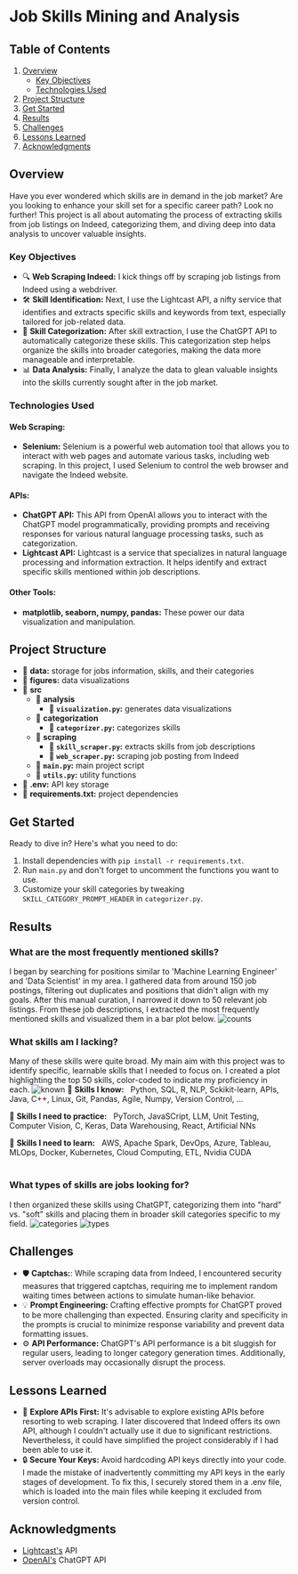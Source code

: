 # Job Skills Mining and Analysis

## Table of Contents
1. [Overview](#overview)
    - [Key Objectives](#key-objectives)
    - [Technologies Used](#technologies-used)
2. [Project Structure](#project-structure)
3. [Get Started](#get-started)
5. [Results](#results)
6. [Challenges](#challenges)
7. [Lessons Learned](#lessons-learned)
8. [Acknowledgments](#acknowledgments)

## Overview
Have you ever wondered which skills are in demand in the job market? Are you looking to enhance your skill set for a specific career path? Look no further! This project is all about automating the process of extracting skills from job listings on Indeed, categorizing them, and diving deep into data analysis to uncover valuable insights.

### Key Objectives
- 🔍 **Web Scraping Indeed:** I kick things off by scraping job listings from Indeed using a webdriver.
- 🛠️ **Skill Identification:** Next, I use the Lightcast API, a nifty service that identifies and extracts specific skills and keywords from text, especially tailored for job-related data.
- 🧩 **Skill Categorization:** After skill extraction, I use the ChatGPT API to automatically categorize these skills. This categorization step helps organize the skills into broader categories, making the data more manageable and interpretable.
- 📊 **Data Analysis:** Finally, I analyze the data to glean valuable insights into the skills currently sought after in the job market.

### Technologies Used
#### Web Scraping:
- **Selenium:** Selenium is a powerful web automation tool that allows you to interact with web pages and automate various tasks, including web scraping. In this project, I used Selenium to control the web browser and navigate the Indeed website.
#### APIs:
- **ChatGPT API:** This API from OpenAI allows you to interact with the ChatGPT model programmatically, providing prompts and receiving responses for various natural language processing tasks, such as categorization.
- **Lightcast API:** Lightcast is a service that specializes in natural language processing and information extraction. It helps identify and extract specific skills mentioned within job descriptions.
#### Other Tools:
- **matplotlib, seaborn, numpy, pandas:** These power our data visualization and manipulation.

## Project Structure
- 📂 **data:** storage for jobs information, skills, and their categories
- 📂 **figures:** data visualizations
- 📂 **src**
    - 📂 **analysis**
        - 📄 **`visualization.py`:** generates data visualizations
    - 📂 **categorization**
        - 📄 **`categorizer.py`:** categorizes skills
    - 📂 **scraping**
        - 📄 **`skill_scraper.py`:** extracts skills from job descriptions
        - 📄 **`web_scraper.py`:** scraping job posting from Indeed
    - 📄 **`main.py`:** main project script
    - 📄 **`utils.py`:** utility functions
- 📄 **.env:** API key storage
- 📄 **requirements.txt:** project dependencies

## Get Started
Ready to dive in? Here's what you need to do:

1. Install dependencies with `pip install -r requirements.txt`.
2. Run `main.py` and don't forget to uncomment the functions you want to use. 
3. Customize your skill categories by tweaking `SKILL_CATEGORY_PROMPT_HEADER` in `categorizer.py`.

## Results
### What are the most frequently mentioned skills?
I began by searching for positions similar to 'Machine Learning Engineer' and 'Data Scientist' in my area. I gathered data from around 150 job postings, filtering out duplicates and positions that didn't align with my goals. After this manual curation, I narrowed it down to 50 relevant job listings.
From these job descriptions, I extracted the most frequently mentioned skills and visualized them in a bar plot below.
![counts](./figures/skill_counts.png)

### What skills am I lacking?
Many of these skills were quite broad. My main aim with this project was to identify specific, learnable skills that I needed to focus on. I created a plot highlighting the top 50 skills, color-coded to indicate my proficiency in each.
![known](./figures/known_skills.png)
📗 **Skills I know:** &nbsp; Python, SQL, R, NLP, Sckikit-learn, APIs, Java, C++, Linux, Git, Pandas, Agile, Numpy, Version Control, ...

📒 **Skills I need to practice:**   &nbsp; PyTorch, JavaSCript, LLM, Unit Testing, Computer Vision, C, Keras, Data Warehousing, React, Artificial NNs
  
📕 **Skills I need to learn:**  &nbsp;     AWS, Apache Spark, DevOps, Azure, Tableau, MLOps, Docker, Kubernetes, Cloud Computing, ETL, Nvidia CUDA<br><br>

### What types of skills are jobs looking for?
I then organized these skills using ChatGPT, categorizing them into "hard" vs. "soft" skills and placing them in broader skill categories specific to my field.
![categories](./figures/skill_categories.png)
![types](./figures/skill_types.png)

## Challenges
- 🛡️ **Captchas:**: While scraping data from Indeed, I encountered security measures that triggered captchas, requiring me to implement random waiting times between actions to simulate human-like behavior.
- 💡 **Prompt Engineering:** Crafting effective prompts for ChatGPT proved to be more challenging than expected. Ensuring clarity and specificity in the prompts is crucial to minimize response variability and prevent data formatting issues.
- ⚙️ **API Performance:** ChatGPT's API performance is a bit sluggish for regular users, leading to longer category generation times. Additionally, server overloads may occasionally disrupt the process.

## Lessons Learned
- 🔑 **Explore APIs First:** It's advisable to explore existing APIs before resorting to web scraping. I later discovered that Indeed offers its own API, although I couldn't actually use it due to significant restrictions. Nevertheless, it could have simplified the project considerably if I had been able to use it.
- 🔒 **Secure Your Keys:** Avoid hardcoding API keys directly into your code. I made the mistake of inadvertently committing my API keys in the early stages of development. To fix this, I securely stored them in a .env file, which is loaded into the main files while keeping it excluded from version control.

## Acknowledgments
- [Lightcast's](https://lightcast.io/) API
- [OpenAI's](https://openai.com/blog/chatgpt) ChatGPT API
